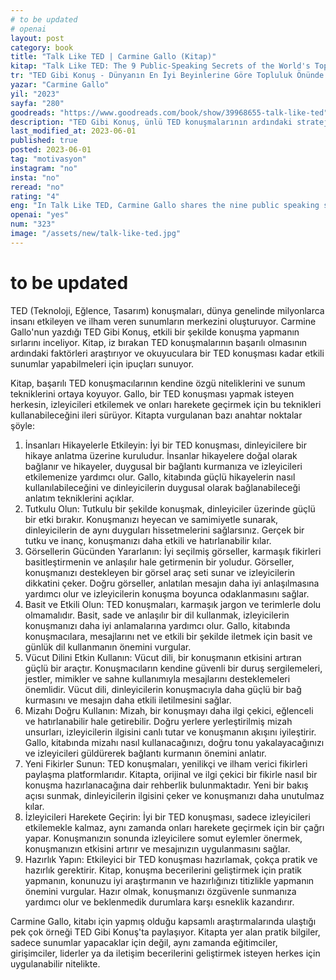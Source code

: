 ```yaml
---
# to be updated
# openai
layout: post
category: book
title: "Talk Like TED | Carmine Gallo (Kitap)"
kitap: "Talk Like TED: The 9 Public-Speaking Secrets of the World's Top Minds"
tr: "TED Gibi Konuş - Dünyanın En İyi Beyinlerine Göre Topluluk Önünde Konuşmanın 9 Sırrı"
yazar: "Carmine Gallo"
yil: "2023"
sayfa: "280"
goodreads: "https://www.goodreads.com/book/show/39968655-talk-like-ted"
description: "TED Gibi Konuş, ünlü TED konuşmalarının ardındaki stratejileri ve teknikleri açıklıyor. "
last_modified_at: 2023-06-01
published: true
posted: 2023-06-01
tag: "motivasyon"
instagram: "no"
insta: "no"
reread: "no"
rating: "4"
eng: "In Talk Like TED, Carmine Gallo shares the nine public speaking secrets of the world's top minds. These secrets include starting with a story, telling a big idea, being passionate, using simple language, being visual, practicing, being yourself, and having fun. Gallo's book is a valuable resource for anyone who wants to improve their public speaking skills."
openai: "yes"
num: "323"
image: "/assets/new/talk-like-ted.jpg"
---
```


# to be updated

TED (Teknoloji, Eğlence, Tasarım) konuşmaları, dünya genelinde milyonlarca insanı etkileyen ve ilham veren sunumların merkezini oluşturuyor. Carmine Gallo'nun yazdığı TED Gibi Konuş, etkili bir şekilde konuşma yapmanın sırlarını inceliyor. Kitap, iz bırakan TED konuşmalarının başarılı olmasının ardındaki faktörleri araştırıyor ve okuyuculara bir TED konuşması kadar etkili sunumlar yapabilmeleri için ipuçları sunuyor.

Kitap, başarılı TED konuşmacılarının kendine özgü niteliklerini ve sunum tekniklerini ortaya koyuyor. Gallo, bir TED konuşması yapmak isteyen herkesin, izleyicileri etkilemek ve onları harekete geçirmek için bu teknikleri kullanabileceğini ileri sürüyor. Kitapta vurgulanan bazı anahtar noktalar şöyle:

1. İnsanları Hikayelerle Etkileyin: İyi bir TED konuşması, dinleyicilere bir hikaye anlatma üzerine kuruludur. İnsanlar hikayelere doğal olarak bağlanır ve hikayeler, duygusal bir bağlantı kurmanıza ve izleyicileri etkilemenize yardımcı olur. Gallo, kitabında güçlü hikayelerin nasıl kullanılabileceğini ve dinleyicilerin duygusal olarak bağlanabileceği anlatım tekniklerini açıklar.
2. Tutkulu Olun: Tutkulu bir şekilde konuşmak, dinleyiciler üzerinde güçlü bir etki bırakır. Konuşmanızı heyecan ve samimiyetle sunarak, dinleyicilerin de aynı duyguları hissetmelerini sağlarsınız. Gerçek bir tutku ve inanç, konuşmanızı daha etkili ve hatırlanabilir kılar.
3. Görsellerin Gücünden Yararlanın: İyi seçilmiş görseller, karmaşık fikirleri basitleştirmenin ve anlaşılır hale getirmenin bir yoludur. Görseller, konuşmanızı destekleyen bir görsel araç seti sunar ve izleyicilerin dikkatini çeker. Doğru görseller, anlatılan mesajın daha iyi anlaşılmasına yardımcı olur ve izleyicilerin konuşma boyunca odaklanmasını sağlar.
4. Basit ve Etkili Olun: TED konuşmaları, karmaşık jargon ve terimlerle dolu olmamalıdır. Basit, sade ve anlaşılır bir dil kullanmak, izleyicilerin konuşmanızı daha iyi anlamalarına yardımcı olur. Gallo, kitabında konuşmacılara, mesajlarını net ve etkili bir şekilde iletmek için basit ve günlük dil kullanmanın önemini vurgular.
5. Vücut Dilini Etkin Kullanın: Vücut dili, bir konuşmanın etkisini artıran güçlü bir araçtır. Konuşmacıların kendine güvenli bir duruş sergilemeleri, jestler, mimikler ve sahne kullanımıyla mesajlarını desteklemeleri önemlidir. Vücut dili, dinleyicilerin konuşmacıyla daha güçlü bir bağ kurmasını ve mesajın daha etkili iletilmesini sağlar.
6. Mizahı Doğru Kullanın: Mizah, bir konuşmayı daha ilgi çekici, eğlenceli ve hatırlanabilir hale getirebilir. Doğru yerlere yerleştirilmiş mizah unsurları, izleyicilerin ilgisini canlı tutar ve konuşmanın akışını iyileştirir. Gallo, kitabında mizahı nasıl kullanacağınızı, doğru tonu yakalayacağınızı ve izleyicileri güldürerek bağlantı kurmanın önemini anlatır.
7. Yeni Fikirler Sunun: TED konuşmaları, yenilikçi ve ilham verici fikirleri paylaşma platformlarıdır. Kitapta, orijinal ve ilgi çekici bir fikirle nasıl bir konuşma hazırlanacağına dair rehberlik bulunmaktadır. Yeni bir bakış açısı sunmak, dinleyicilerin ilgisini çeker ve konuşmanızı daha unutulmaz kılar.
8. İzleyicileri Harekete Geçirin: İyi bir TED konuşması, sadece izleyicileri etkilemekle kalmaz, aynı zamanda onları harekete geçirmek için bir çağrı yapar. Konuşmanızın sonunda izleyicilere somut eylemler önermek, konuşmanızın etkisini artırır ve mesajınızın uygulanmasını sağlar.
9. Hazırlık Yapın: Etkileyici bir TED konuşması hazırlamak, çokça pratik ve hazırlık gerektirir. Kitap, konuşma becerilerini geliştirmek için pratik yapmanın, konunuzu iyi araştırmanın ve hazırlığınızı titizlikle yapmanın önemini vurgular. Hazır olmak, konuşmanızı özgüvenle sunmanıza yardımcı olur ve beklenmedik durumlara karşı esneklik kazandırır.

Carmine Gallo, kitabı için yapmış olduğu kapsamlı araştırmalarında ulaştığı pek çok örneği TED Gibi Konuş'ta paylaşıyor. Kitapta yer alan pratik bilgiler, sadece sunumlar yapacaklar için değil, aynı zamanda eğitimciler, girişimciler, liderler ya da iletişim becerilerini geliştirmek isteyen herkes için uygulanabilir nitelikte.
